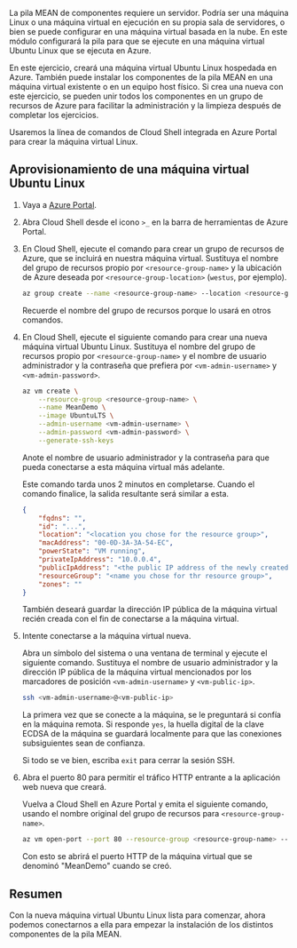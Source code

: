 La pila MEAN de componentes requiere un servidor. Podría ser una máquina Linux o una máquina virtual en ejecución en su propia sala de servidores, o bien se puede configurar en una máquina virtual basada en la nube. En este módulo configurará la pila para que se ejecute en una máquina virtual Ubuntu Linux que se ejecuta en Azure.

En este ejercicio, creará una máquina virtual Ubuntu Linux hospedada en Azure. También puede instalar los componentes de la pila MEAN en una máquina virtual existente o en un equipo host físico. Si crea una nueva con este ejercicio, se pueden unir todos los componentes en un grupo de recursos de Azure para facilitar la administración y la limpieza después de completar los ejercicios.

Usaremos la línea de comandos de Cloud Shell integrada en Azure Portal para crear la máquina virtual Linux.

## <a name="provision-an-ubuntu-linux-vm"></a>Aprovisionamiento de una máquina virtual Ubuntu Linux

1. Vaya a [Azure Portal](https://portal.azure.com?azure-portal=true).
1. Abra Cloud Shell desde el icono `>_` en la barra de herramientas de Azure Portal.
1. En Cloud Shell, ejecute el comando para crear un grupo de recursos de Azure, que se incluirá en nuestra máquina virtual. Sustituya el nombre del grupo de recursos propio por `<resource-group-name>` y la ubicación de Azure deseada por `<resource-group-location>` (`westus`, por ejemplo).

    ```bash
    az group create --name <resource-group-name> --location <resource-group-location>
    ```

    Recuerde el nombre del grupo de recursos porque lo usará en otros comandos.

1. En Cloud Shell, ejecute el siguiente comando para crear una nueva máquina virtual Ubuntu Linux. Sustituya el nombre del grupo de recursos propio por `<resource-group-name>` y el nombre de usuario administrador y la contraseña que prefiera por `<vm-admin-username>` y `<vm-admin-password>`.

    ```bash
    az vm create \
        --resource-group <resource-group-name> \
        --name MeanDemo \
        --image UbuntuLTS \
        --admin-username <vm-admin-username> \
        --admin-password <vm-admin-password> \
        --generate-ssh-keys
    ```

    Anote el nombre de usuario administrador y la contraseña para que pueda conectarse a esta máquina virtual más adelante.

    Este comando tarda unos 2 minutos en completarse. Cuando el comando finalice, la salida resultante será similar a esta.

    ```json
    {
        "fqdns": "",
        "id": "...",
        "location": "<location you chose for the resource group>",
        "macAddress": "00-0D-3A-3A-54-EC",
        "powerState": "VM running",
        "privateIpAddress": "10.0.0.4",
        "publicIpAddress": "<the public IP address of the newly created machine>",
        "resourceGroup": "<name you chose for thr resource group>",
        "zones": ""
    }
    ```

    También deseará guardar la dirección IP pública de la máquina virtual recién creada con el fin de conectarse a la máquina virtual.

1. Intente conectarse a la máquina virtual nueva.

    Abra un símbolo del sistema o una ventana de terminal y ejecute el siguiente comando. Sustituya el nombre de usuario administrador y la dirección IP pública de la máquina virtual mencionados por los marcadores de posición `<vm-admin-username>` y `<vm-public-ip>`.

    ```bash
    ssh <vm-admin-username>@<vm-public-ip>
    ```

    La primera vez que se conecte a la máquina, se le preguntará si confía en la máquina remota. Si responde `yes`, la huella digital de la clave ECDSA de la máquina se guardará localmente para que las conexiones subsiguientes sean de confianza.

    Si todo se ve bien, escriba `exit` para cerrar la sesión SSH.

1. Abra el puerto 80 para permitir el tráfico HTTP entrante a la aplicación web nueva que creará.

    Vuelva a Cloud Shell en Azure Portal y emita el siguiente comando, usando el nombre original del grupo de recursos para `<resource-group-name>`.

    ``` bash
    az vm open-port --port 80 --resource-group <resource-group-name> --name MeanDemo
    ```

    Con esto se abrirá el puerto HTTP de la máquina virtual que se denominó "MeanDemo" cuando se creó.

## <a name="summary"></a>Resumen

Con la nueva máquina virtual Ubuntu Linux lista para comenzar, ahora podemos conectarnos a ella para empezar la instalación de los distintos componentes de la pila MEAN.
